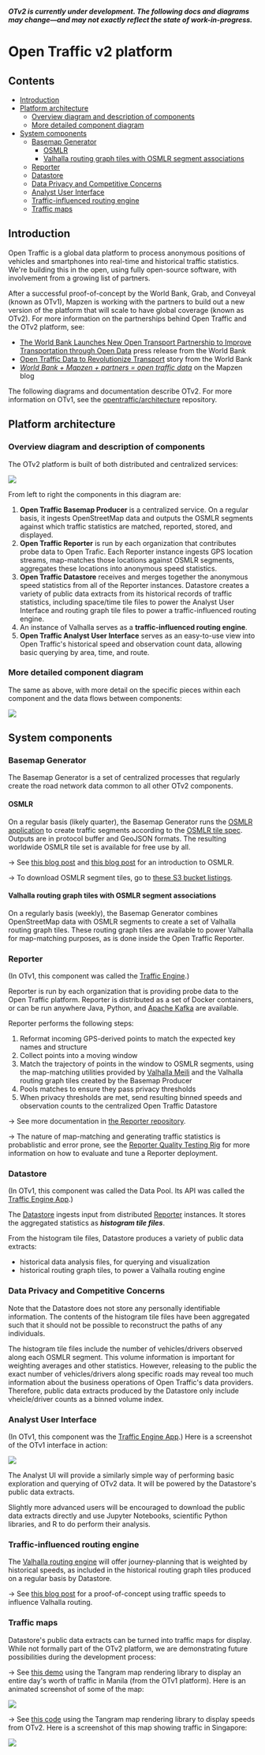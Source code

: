 ***OTv2 is currently under development. The following docs and diagrams may change&mdash;and may not exactly reflect the state of work-in-progress.***

# Open Traffic v2 platform


## Contents

<!-- the following is generated by:
     1. npm install --save markdown-toc -g
     2. markdown-toc -i README.md
-->

<!-- toc -->

- [Introduction](#introduction)
- [Platform architecture](#platform-architecture)
  * [Overview diagram and description of components](#overview-diagram-and-description-of-components)
  * [More detailed component diagram](#more-detailed-component-diagram)
- [System components](#system-components)
  * [Basemap Generator](#basemap-generator)
    + [OSMLR](#osmlr)
    + [Valhalla routing graph tiles with OSMLR segment associations](#valhalla-routing-graph-tiles-with-osmlr-segment-associations)
  * [Reporter](#reporter)
  * [Datastore](#datastore)
  * [Data Privacy and Competitive Concerns](#data-privacy-and-competitive-concerns)
  * [Analyst User Interface](#analyst-user-interface)
  * [Traffic-influenced routing engine](#traffic-influenced-routing-engine)
  * [Traffic maps](#traffic-maps)

<!-- tocstop -->

## Introduction

Open Traffic is a global data platform to process anonymous positions of vehicles and smartphones into real-time and historical traffic statistics. We're building this in the open, using fully open-source software, with involvement from a growing list of partners.

After a successful proof-of-concept by the World Bank, Grab, and Conveyal (known as OTv1), Mapzen is working with the partners to build out a new version of the platform that will scale to have global coverage (known as OTv2). For more information on the partnerships behind Open Traffic and the OTv2 platform, see:

- [The World Bank Launches New Open Transport Partnership to Improve Transportation through Open Data](http://www.worldbank.org/en/news/press-release/2016/12/19/the-world-bank-launches-new-open-transport-partnership-to-improve-transportation-through-open-data) press release from the World Bank
- [Open Traffic Data to Revolutionize Transport](http://www.worldbank.org/en/news/feature/2016/12/19/open-traffic-data-to-revolutionize-transport) story from the World Bank
- [_World Bank + Mapzen + partners = open traffic data_](https://mapzen.com/blog/announcing-open-traffic/) on the Mapzen blog 

The following diagrams and documentation describe OTv2. For more information on OTv1, see the [opentraffic/architecture](https://github.com/opentraffic/architecture) repository.

## Platform architecture
### Overview diagram and description of components

The OTv2 platform is built of both distributed and centralized services:

![](images/otv2-overview-component-diagram.png)
<!-- To view and edit the original diagram: https://docs.google.com/drawings/d/1pOKafG_SjF6xovM-gJ1By1rSYHyOV1LnmQ15lmvH5cg/edit -->

From left to right the components in this diagram are:

1. **Open Traffic Basemap Producer** is a centralized service. On a regular basis, it ingests OpenStreetMap data and outputs the OSMLR segments against which traffic statistics are matched, reported, stored, and displayed.
2. **Open Traffic Reporter** is run by each organization that contributes probe data to Open Trafic. Each Reporter instance ingests GPS location streams, map-matches those locations against OSMLR segments, aggregates these locations into anonymous speed statistics.
3. **Open Traffic Datastore** receives and merges together the anonymous speed statistics from all of the Reporter instances. Datastore creates a variety of public data extracts from its historical records of traffic statistics, including space/time tile files to power the Analyst User Interface and routing graph tile files to power a traffic-influenced routing engine.
4. An instance of Valhalla serves as a **traffic-influenced routing engine**.
5. **Open Traffic Analyst User Interface** serves as an easy-to-use view into Open Traffic's historical speed and observation count data, allowing basic querying by area, time, and route.

### More detailed component diagram

The same as above, with more detail on the specific pieces within each component and the data flows between components:

![](images/otv2-architecture-component-diagram.png)
<!-- To view and edit the original diagram: https://docs.google.com/drawings/d/1QkKfTWyp2DveSIVjVYfMm0IcfDuAii_VC6Tj5QB_U44/edit -->

## System components

### Basemap Generator

The Basemap Generator is a set of centralized processes that regularly create the road network data common to all other OTv2 components.

#### OSMLR

On a regular basis (likely quarter), the Basemap Generator runs the [OSMLR application](https://github.com/opentraffic/osmlr) to create traffic segments according to the [OSMLR tile spec](https://github.com/opentraffic/osmlr-tile-spec). Outputs are in protocol buffer and GeoJSON formats. The resulting worldwide OSMLR tile set is available for free use by all.

→ See [this blog post](https://mapzen.com/blog/open-traffic-osmlr-technical-preview) and [this blog post](https://mapzen.com/blog/osmlr-2nd-technical-preview/) for an introduction to OSMLR.

→ To download OSMLR segment tiles, go to [these S3 bucket listings](https://s3.amazonaws.com/osmlr-tiles/listing.html).

#### Valhalla routing graph tiles with OSMLR segment associations

On a regularly basis (weekly), the Basemap Generator combines OpenStreetMap data with OSMLR segments to create a set of Valhalla routing graph tiles. These routing graph tiles are available to power Valhalla for map-matching purposes, as is done inside the Open Traffic Reporter.

### Reporter

(In OTv1, this component was called the [Traffic Engine](https://github.com/opentraffic/traffic-engine).)

Reporter is run by each organization that is providing probe data to the Open Traffic platform. Reporter is distributed as a set of Docker containers, or can be run anywhere Java, Python, and [Apache Kafka](https://kafka.apache.org/) are available.

Reporter performs the following steps:

1. Reformat incoming GPS-derived points to match the expected key names and structure
2. Collect points into a moving window
3. Match the trajectory of points in the window to OSMLR segments, using the map-matching utilities provided by [Valhalla Meili](https://github.com/valhalla/valhalla/blob/master/docs/meili.md) and the Valhalla routing graph tiles created by the Basemap Producer
4. Pools matches to ensure they pass privacy thresholds
5. When privacy thresholds are met, send resulting binned speeds and observation counts to the centralized Open Traffic Datastore

→ See more documentation in [the Reporter repository](https://github.com/opentraffic/reporter).

→ The nature of map-matching and generating traffic statistics is probablistic and error prone, see the [Reporter Quality Testing Rig](https://github.com/opentraffic/reporter-quality-testing-rig) for more information on how to evaluate and tune a Reporter deployment.

### Datastore

(In OTv1, this component was called the Data Pool. Its API was called the [Traffic Engine App](https://github.com/opentraffic/traffic-engine-app).)

The [Datastore](https://github.com/opentraffic/datastore) ingests input from distributed [Reporter](https://github.com/opentraffic/reporter) instances. It stores the aggregated statistics as ***histogram tile files***.

From the histogram tile files, Datastore produces a variety of public data extracts:

- historical data analysis files, for querying and visualization
- historical routing graph tiles, to power a Valhalla routing engine

### Data Privacy and Competitive Concerns

Note that the Datastore does not store any personally identifiable information. The contents of the histogram tile files have been aggregated such that it should not be possible to reconstruct the paths of any individuals.

The histogram tile files include the number of vehicles/drivers observed along each OSMLR segment. This volume information is important for weighting averages and other statistics. However, releasing to the public the exact number of vehicles/drivers along specific roads may reveal too much information about the business operations of Open Traffic's data providers. Therefore, public data extracts produced by the Datastore only include vheicle/driver counts as a binned volume index.

### Analyst User Interface

(In OTv1, this component was the [Traffic Engine App](https://github.com/opentraffic/traffic-engine-app).) Here is a screenshot of the OTv1 interface in action:

![](images/otv1-traffic-engine-app-screenshot.png)

The Analyst UI will provide a similarly simple way of performing basic exploration and querying of OTv2 data. It will be powered by the Datastore's public data extracts.

Slightly more advanced users will be encouraged to download the public data extracts directly and use Jupyter Notebooks, scientific Python libraries, and R to do perform their analysis.

### Traffic-influenced routing engine

The [Valhalla routing engine](https://github.com/valhalla) will offer journey-planning that is weighted by historical speeds, as included in the historical routing graph tiles produced on a regular basis by Datastore.

→ See [this blog post](https://mapzen.com/blog/speed-tiles/) for a proof-of-concept using traffic speeds to influence Valhalla routing.

### Traffic maps

Datastore's public data extracts can be turned into traffic maps for display. While not formally part of the OTv2 platform, we are demonstrating future possibilities during the development process:

→ See [this demo](https://mapzen.github.io/open-traffic-poc-data-demo/) using the Tangram map rendering library to display an entire day's worth of traffic in Manila (from the OTv1 platform). Here is an animated screenshot of some of the map:

![](images/otv1-tangram-map-demo-animation.gif)

→ See [this code](https://github.com/opentraffic/tangram-viz-experiments) using the Tangram map rendering library to display speeds from OTv2. Here is a screenshot of this map showing traffic in Singapore:

![](images/otv2-tangram-demo-map-screenshot.png)
